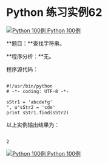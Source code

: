 Python 练习实例62
=============

 [![Python 100例](../images/up.gif)
 Python 100例](python-100-examples.html)


 **题目：**查找字符串。　　

 **程序分析：**无。

 程序源代码：

 
```

#!/usr/bin/python
# -*- coding: UTF-8 -*-

sStr1 = 'abcdefg'
", u"sStr2 = 'cde'
print sStr1.find(sStr2)

```

 以上实例输出结果为：

 
```

2

```

 [![Python 100例](../images/up.gif)
 Python 100例](python-100-examples.html)